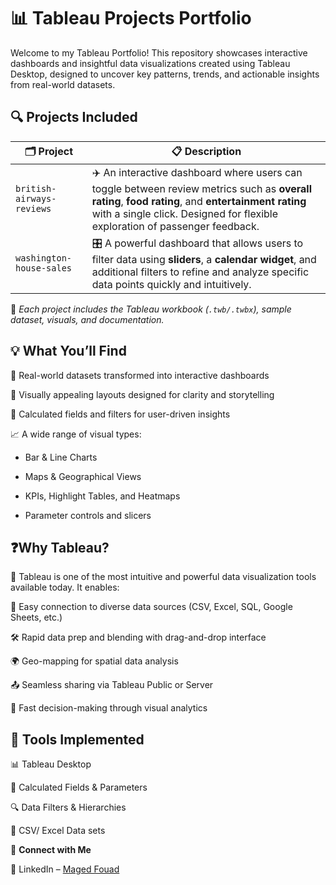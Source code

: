 # 📊 **Tableau Projects Portfolio**
Welcome to my Tableau Portfolio!
This repository showcases interactive dashboards and insightful data visualizations created using Tableau Desktop, designed to uncover key patterns, trends, and actionable insights from real-world datasets.

## 🔍 Projects Included

| 🗂 Project                         | 📋 Description |
|----------------------------------|----------------|
| `british-airways-reviews` | ✈️ An interactive dashboard where users can toggle between review metrics such as **overall rating**, **food rating**, and **entertainment rating** with a single click. Designed for flexible exploration of passenger feedback. |
| `washington-house-sales`  | 🎛️ A powerful dashboard that allows users to filter data using **sliders**, a **calendar widget**, and additional filters to refine and analyze specific data points quickly and intuitively. |

📁 *Each project includes the Tableau workbook (`.twb/.twbx`), sample dataset, visuals, and documentation.*

## 💡 **What You’ll Find**
📁 Real-world datasets transformed into interactive dashboards

🎨 Visually appealing layouts designed for clarity and storytelling

🔄 Calculated fields and filters for user-driven insights

📈 A wide range of visual types:

- Bar & Line Charts

- Maps & Geographical Views

- KPIs, Highlight Tables, and Heatmaps

- Parameter controls and slicers

## ❓**Why Tableau?**
🧠 Tableau is one of the most intuitive and powerful data visualization tools available today. It enables:

🔗 Easy connection to diverse data sources (CSV, Excel, SQL, Google Sheets, etc.)

🛠️ Rapid data prep and blending with drag-and-drop interface

🌍 Geo-mapping for spatial data analysis

📤 Seamless sharing via Tableau Public or Server

💼 Fast decision-making through visual analytics

## 🧰 **Tools Implemented**
📊 Tableau Desktop

📌 Calculated Fields & Parameters

🔍 Data Filters & Hierarchies

📁 CSV/ Excel Data sets

🤝 **Connect with Me**

🔗 LinkedIn – [Maged Fouad](https://www.linkedin.com/in/mfouadmohamed325/)

